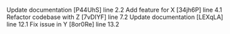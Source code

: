Update documentation [P44UhS] line 2.2
Add feature for X [34jh6P] line 4.1
Refactor codebase with Z [7vDIYF] line 7.2
Update documentation [LEXqLA] line 12.1
Fix issue in Y [8or0Re] line 13.2
